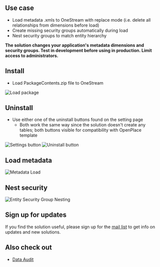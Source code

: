 ## Use case

- Load metadata .xmls to OneStream with replace mode (i.e. delete all relationships from dimensions before load)
- Create missing security groups automatically during load 
- Nest security groups to match entity hierarchy

**The solution changes your application's metadata dimensions and security groups. Test in development before using in production. Limit access to administrators.**

## Install

- Load PackageContents.zip file to OneStream

![Load package](https://github.com/JPukki/onestream-addin-metadata-load-enhanced/assets/5364764/02b13935-10ed-47e4-8bcb-116787ee1d7a)

## Uninstall

- Use either one of the uninstall buttons found on the setting page
  - Both work the same way since the solution doesn't create any tables; both buttons visible for compatibility with OpenPlace template

![Settings button](https://github.com/JPukki/onestream-addin-metadata-load-enhanced/assets/5364764/932ab297-dfcc-4650-81de-b4d898a900f2)
![Uninstall button](https://github.com/JPukki/onestream-addin-metadata-load-enhanced/assets/5364764/e8988391-aa1c-4000-998a-45251e3d27da)

## Load metadata

![Metadata Load](https://github.com/JPukki/onestream-addin-metadata-load-enhanced/assets/5364764/659bc569-7595-4c41-b840-6ecdf4db7304)

## Nest security

![Entity Security Group Nesting](https://github.com/JPukki/onestream-addin-metadata-load-enhanced/assets/5364764/d34bc250-6b33-4041-a499-a34820f60ef9)

## Sign up for updates

If you find the solution useful, please sign up for the [mail list](https://forms.gle/L6DjYBXX34FUS8FDA) to get info on updates and new solutions.

## Also check out

- [Data Audit](https://github.com/JPukki/onestream-addin-data-audit)